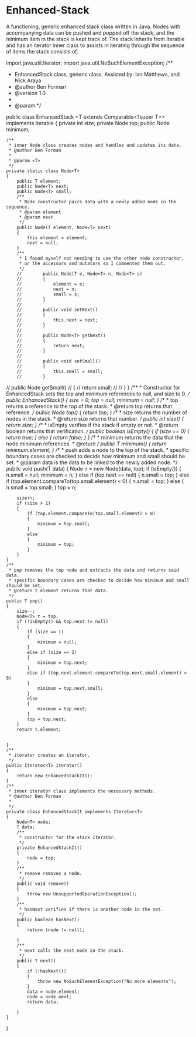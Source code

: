 Enhanced-Stack
==============

A functioning, generic enhanced stack class written in Java. Nodes with accompanying data can be pushed and popped off the stack, and the minimum item in the stack is kept track of. The stack inherits from Iterable and has an iterator inner class to assists in iterating through the sequence of items the stack consists of.



import java.util.Iterator;
import java.util.NoSuchElementException;
/**
 * EnhancedStack class, generic class. Assisted by: Ian Matthews, and Nick Araya
 * @author Ben Forman
 * @version 1.0
 *
 * @param <T>
 */

public class EnhancedStack <T extends Comparable<?super T>> implements Iterable<T>
{
    private int size;
    private Node<T> top;
    public Node<T> minimum;

    
    /**
     * inner Node class creates nodes and handles and updates its data.
     * @author Ben Forman
     *
     * @param <T>
     */
    private static class Node<T>
    {
        public T element;
        public Node<T> next;
        public Node<T> small;
        /**
         * Node constructor pairs data with a newly added node in the sequence.
         * @param element
         * @param next
         */
        public Node(T element, Node<T> next)
        {
            this.element = element;
            next = null;
        }
        /**
         * I found myself not needing to use the other node constructor,
         * or the accessors and mutators so I commented them out.
         */
        //        public Node(T e, Node<T> n, Node<T> s)
        //        {
        //            element = e;
        //            next = n; 
        //            small = s;
        //        }
        //
        //        public void setNext()
        //        {
        //            this.next = next;
        //        }
        //
        //        public Node<T> getNext()
        //        {
        //            return next;
        //        }
        //
        //        public void setSmall()
        //        {
        //            this.small = small;
        //        }

//        public Node<T> getSmall()
//        {
//            return small;
//
//        }
    }
    /**
     * Constructor for EnhancedStack sets the top and minimum references to null, and size to 0.
     */
    public EnhancedStack()
    {
        size = 0;
        top = null;
        minimum = null;
    }
    /**
     * top returns a reference to the top of the stack.
     * @return top returns that reference.
     */
    public Node<T> top()
    {
        return top;
    }
    /**
     * size returns the number of nodes in the stack.
     * @return size returns that number.
     */
    public int size()
    {
        return size;
    }
    /**
     * isEmpty verifies if the stack if empty or not.
     * @return boolean returns that verification.
     */
    public boolean isEmpty()
    {
        if (size == 0)
        {
            return true;
        }
        else
        {
            return false;
        }
    }
    /**
     * minimum returns the data that the node minimum references.
     * @return
     */
    public T minimum()
    {
        return minimum.element;
    }
    /**
     * push adds a node to the top of the stack.
     * specific boundary cases are checked to decide how minimum and small should be set.
     * @param data is the data to be linked to the newly added node.
     */
    public void push(T data)
    {
        Node<T> n = new Node<T>(data, top);
        if (isEmpty())
        {
            n.small = null;
            minimum = n;
        }
        else if (top.next == null)
        {
            n.small = top;
        }
        else if (top.element.compareTo(top.small.element) < 0)
        {
            n.small = top;
        }
        else
        {
            n.small = top.small;
        }
        top = n;

        size++;
        if (size > 1)
        {
            if (top.element.compareTo(top.small.element) > 0)
            {
                minimum = top.small;
            }
            else
            {
                minimum = top;
            }
        }
    }
    /**
     * pop removes the top node and extracts the data and returns said data.
     * specific boundary cases are checked to decide how minimum and small should be set.
     * @return t.element returns that data.
     */
    public T pop()
    {
        size--;
        Node<T> t = top;
        if (!isEmpty() && top.next != null)
        {
            if (size == 1)
            {
                minimum = null;
            }
            else if (size == 2)
            {
                minimum = top.next;
            }
            else if (top.next.element.compareTo(top.next.small.element) > 0)
            {
                minimum = top.next.small;
            }
            else
            {
                minimum = top.next;
            }
            top = top.next;
        }
        return t.element;


    }
    /**
     * iterator creates an iterator.
     */
    public Iterator<T> iterator()
    {
        return new EnhancedStackIt();
    }
    /**
     * inner iterator class implements the necessary methods.
     * @author Ben Forman
     *
     */
    private class EnhancedStackIt implements Iterator<T>
    {
        Node<T> node;
        T data;
        /**
         * constructor for the stack iterator.
         */
        private EnhancedStackIt()
        {
            node = top;
        }
        /**
         * remove removes a node.
         */
        public void remove()
        {
            throw new UnsupportedOperationException();
        }
        /**
         * hasNext verifies if there is another node in the set.
         */
        public boolean hasNext()
        {
            return (node != null);

        }
        /**
         * next calls the next node in the stack.
         */
        public T next()
        {
            if (!hasNext())
            {
                throw new NoSuchElementException("No more elements");
            }
            data = node.element;
            node = node.next;
            return data;

        }
    }
    
}
